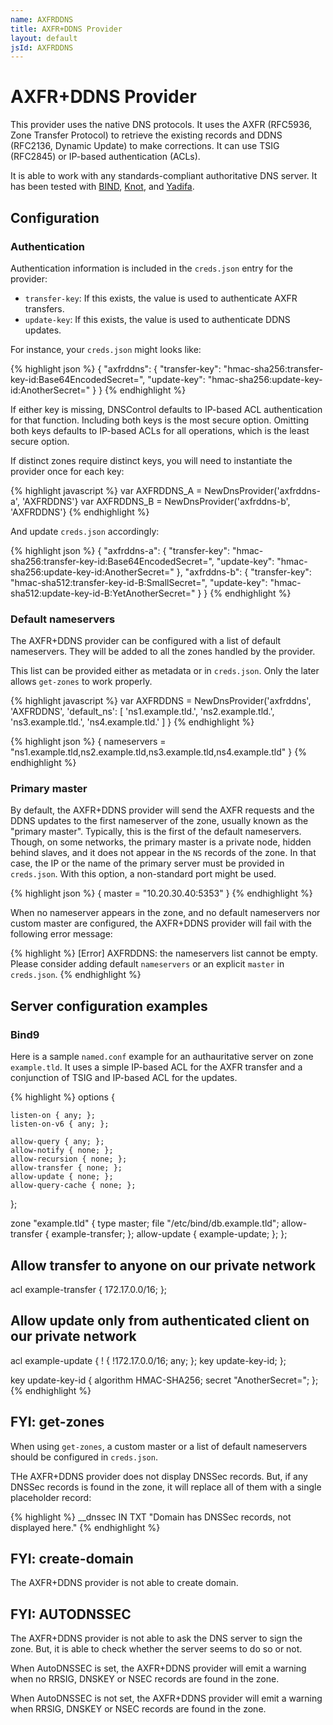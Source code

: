 ```yaml
---
name: AXFRDDNS
title: AXFR+DDNS Provider
layout: default
jsId: AXFRDDNS
---
```

# AXFR+DDNS Provider

This provider uses the native DNS protocols. It uses the AXFR (RFC5936,
Zone Transfer Protocol) to retrieve the existing records and DDNS
(RFC2136, Dynamic Update) to make corrections. It can use TSIG (RFC2845) or
IP-based authentication (ACLs).

It is able to work with any standards-compliant
authoritative DNS server. It has been tested with
[BIND](https://www.isc.org/bind/), [Knot](https://www.knot-dns.cz/),
and [Yadifa](https://www.yadifa.eu/home).

## Configuration

### Authentication

Authentication information is included in the `creds.json` entry for
the provider:

* `transfer-key`: If this exists, the value is used to authenticate AXFR transfers.
* `update-key`: If this exists, the value is used to authenticate DDNS updates.

For instance, your `creds.json` might looks like:

{% highlight json %}
{
    "axfrddns": {
        "transfer-key": "hmac-sha256:transfer-key-id:Base64EncodedSecret=",
        "update-key": "hmac-sha256:update-key-id:AnotherSecret="
    }
}
{% endhighlight %}

If either key is missing, DNSControl defaults to IP-based ACL
authentication for that function. Including both keys is the most
secure option. Omitting both keys defaults to IP-based ACLs for all
operations, which is the least secure option.

If distinct zones require distinct keys, you will need to instantiate the
provider once for each key:

{% highlight javascript %}
var AXFRDDNS_A = NewDnsProvider('axfrddns-a', 'AXFRDDNS'}
var AXFRDDNS_B = NewDnsProvider('axfrddns-b', 'AXFRDDNS'}
{% endhighlight %}

And update `creds.json` accordingly:

{% highlight json %}
{
    "axfrddns-a": {
        "transfer-key": "hmac-sha256:transfer-key-id:Base64EncodedSecret=",
        "update-key": "hmac-sha256:update-key-id:AnotherSecret="
    },
    "axfrddns-b": {
        "transfer-key": "hmac-sha512:transfer-key-id-B:SmallSecret=",
        "update-key": "hmac-sha512:update-key-id-B:YetAnotherSecret="
    }
}
{% endhighlight %}

### Default nameservers

The AXFR+DDNS provider can be configured with a list of default
nameservers. They will be added to all the zones handled by the
provider.

This list can be provided either as metadata or in `creds.json`. Only
the later allows `get-zones` to work properly.

{% highlight javascript %}
var AXFRDDNS = NewDnsProvider('axfrddns', 'AXFRDDNS',
    'default_ns': [
        'ns1.example.tld.',
        'ns2.example.tld.',
        'ns3.example.tld.',
        'ns4.example.tld.'
    ]
}
{% endhighlight %}

{% highlight json %}
{
   nameservers = "ns1.example.tld,ns2.example.tld,ns3.example.tld,ns4.example.tld"
}
{% endhighlight %}

### Primary master

By default, the AXFR+DDNS provider will send the AXFR requests and the
DDNS updates to the first nameserver of the zone, usually known as the
"primary master". Typically, this is the first of the default
nameservers. Though, on some networks, the primary master is a private
node, hidden behind slaves, and it does not appear in the `NS` records
of the zone. In that case, the IP or the name of the primary server
must be provided in `creds.json`. With this option, a non-standard
port might be used.

{% highlight json %}
{
   master = "10.20.30.40:5353"
}
{% endhighlight %}

When no nameserver appears in the zone, and no default nameservers nor
custom master are configured, the AXFR+DDNS provider will fail with
the following error message:

{% highlight %}
[Error] AXFRDDNS: the nameservers list cannot be empty.
Please consider adding default `nameservers` or an explicit `master` in `creds.json`.
{% endhighlight %}


## Server configuration examples

### Bind9

Here is a sample `named.conf` example for an authauritative server on
zone `example.tld`. It uses a simple IP-based ACL for the AXFR
transfer and a conjunction of TSIG and IP-based ACL for the updates.

{% highlight %}
options {

	listen-on { any; };
	listen-on-v6 { any; };

	allow-query { any; };
	allow-notify { none; };
	allow-recursion { none; };
	allow-transfer { none; };
	allow-update { none; };
	allow-query-cache { none; };

};

zone "example.tld" {
  type master;
  file "/etc/bind/db.example.tld";
  allow-transfer { example-transfer; };
  allow-update { example-update; };
};

## Allow transfer to anyone on our private network

acl example-transfer {
    172.17.0.0/16;
};

## Allow update only from authenticated client on our private network

acl example-update {
  ! {
   !172.17.0.0/16;
   any;
  };
  key update-key-id;
};

key update-key-id {
  algorithm HMAC-SHA256;
  secret "AnotherSecret=";
};
{% endhighlight %}

## FYI: get-zones

When using `get-zones`, a custom master or a list of default
nameservers should be configured in `creds.json`.

THe AXFR+DDNS provider does not display DNSSec records. But, if any
DNSSec records is found in the zone, it will replace all of them with
a single placeholder record:

{% highlight %}
__dnssec         IN TXT   "Domain has DNSSec records, not displayed here."
{% endhighlight %}

## FYI: create-domain

The AXFR+DDNS provider is not able to create domain.

## FYI: AUTODNSSEC

The AXFR+DDNS provider is not able to ask the DNS server to sign the zone. But, it is able to check whether the server seems to do so or not.

When AutoDNSSEC is set, the AXFR+DDNS provider will emit a warning when no RRSIG, DNSKEY or NSEC records are found in the zone.

When AutoDNSSEC is not set, the AXFR+DDNS provider will emit a warning when RRSIG, DNSKEY or NSEC records are found in the zone.

